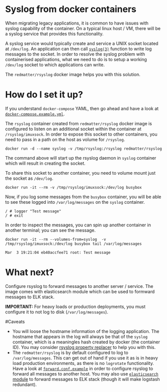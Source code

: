 # Syslog from docker containers

When migrating legacy applications, it is common to have issues with syslog capability of the container. On a typical linux host / VM, there will be a syslog service that provides this functionality.

A syslog service would typically create and service a UNIX socket located at `/dev/log`. An application can then call [`syslog(3)`](http://linux.die.net/man/3/syslog) function to write log messages to the socket. In order to resolve the syslog problem with containerised applications, what we need to do is to setup a working `/dev/log` socket to which applications can write.

The `redmatter/rsyslog` docker image helps you with this solution.

# How do I set it up?

If you understand `docker-compose` YAML, then go ahead and have a look at [`docker-compose.example.yml`](docker-compose.example.yml).

The `rsyslog` container created from `redmatter/rsyslog` docker image is configured to listen on an additional socket within the container at `/rsyslog/imuxsock`. In order to expose this socket to other containers, you need to pass in a path on the host as volume for `/rsyslog`.

    docker run -d --name syslog -v /tmp/rsyslog:/rsyslog redmatter/rsyslog

The command above will start up the rsyslog daemon in `syslog` container which will result in creating the socket.

To share this socket to another container, you need to volume mount just the socket as `/dev/log`.

    docker run -it --rm -v /tmp/rsyslog/imuxsock:/dev/log busybox

Now, if you log some messages from the `busybox` container, you will be able to see these logged into `/var/log/messages` on the `syslog` container.

    / # logger "Test message"
    / # exit

In order to inspect the messages, you can spin up another container in another terminal; you can see the message.
    
    docker run -it --rm --volumes-from=syslog  -v /tmp/rsyslog/imuxsock:/dev/log busybox tail /var/log/messages
    
    Mar  3 19:21:04 eb40accfee71 root: Test message

# What next?

Configure rsyslog to forward messages to another server / service. The image comes with elasticsearch module which can be used to formward messages to ELK stack.

**IMPORTANT:** For heavy loads or production deployments, you must configure it to not log to disk (`/var/log/messages`).

#Caveats

 - You will loose the hostname information of the logging application. The hostname that appears in the log will always be that of the `syslog` container, which is a meaningles hash created by docker (the container ID). You may consider [rsyslog property replacer](http://www.rsyslog.com/doc/v8-stable/configuration/property_replacer.html) to help you with this.
 - The `redmatter/rsyslog` is by default configured to log to `/var/log/messages`. This can get out of hand if you use it as is in heavy load production environments, as there is no `logrotate` functionality. Have a look at [`forward.conf.example`](forward.conf.example) in order to configure rsyslog to forward all messages to another host. You may also use [`elasticsearch` module](http://www.rsyslog.com/doc/v8-stable/configuration/modules/omelasticsearch.html) to forward messages to ELK stack (though it will make logstash redundant).
